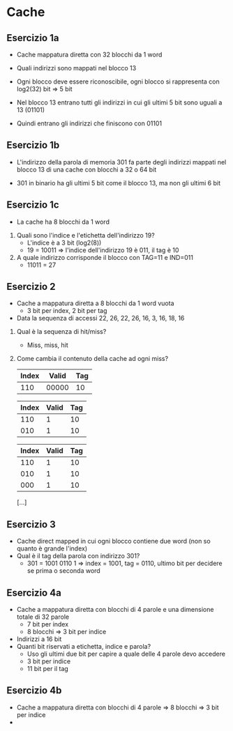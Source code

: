 # Cache

## Esercizio 1a
- Cache mappatura diretta con 32 blocchi da 1 word
- Quali indirizzi sono mappati nel blocco 13

- Ogni blocco deve essere riconoscibile, ogni blocco si rappresenta con log2(32) bit => 5 bit
- Nel blocco 13 entrano tutti gli indirizzi in cui gli ultimi 5 bit sono uguali a 13 (01101)
- Quindi entrano gli indirizzi che finiscono con 01101

## Esercizio 1b
- L'indirizzo della parola di memoria 301 fa parte degli indirizzi mappati nel blocco 13 di una cache con blocchi a 32 o 64 bit

- 301 in binario ha gli ultimi 5 bit come il blocco 13, ma non gli ultimi 6 bit

## Esercizio 1c
- La cache ha 8 blocchi da 1 word
1. Quali sono l'indice e l'etichetta dell'indirizzo 19?
    - L'indice è a 3 bit (log2(8))
    - 19 = 10011 => l'indice dell'indirizzo 19 è 011, il tag è 10
2. A quale indirizzo corrisponde il blocco con TAG=11 e IND=011
    - 11011 = 27

## Esercizio 2
- Cache a mappatura diretta a 8 blocchi da 1 word vuota
    - 3 bit per index, 2 bit per tag
- Data la sequenza di accessi 22, 26, 22, 26, 16, 3, 16, 18, 16
1. Qual è la sequenza di hit/miss?
    - Miss, miss, hit
2. Come cambia il contenuto della cache ad ogni miss?

    | Index | Valid | Tag |
    | ----- | ----- | --- |
    | 110   | 00000 | 10  |


    | Index | Valid | Tag |
    | ----- | ----- | --- |
    | 110   | 1     | 10  |
    | 010   | 1     | 10  |


    | Index | Valid | Tag |
    | ----- | ----- | --- |
    | 110   | 1     | 10  |
    | 010   | 1     | 10  |
    | 000   | 1     | 10  |

    [...]

## Esercizio 3
- Cache direct mapped in cui ogni blocco contiene due word (non so quanto è grande l'index)
- Qual è il tag della parola con indirizzo 301?
    - 301 = 1001 0110 1 => index = 1001, tag = 0110, ultimo bit per decidere se prima o seconda word

## Esercizio 4a
- Cache a mappatura diretta con blocchi di 4 parole e una dimensione totale di 32 parole
    - 7 bit per index
    - 8 blocchi => 3 bit per indice
- Indirizzi a 16 bit
- Quanti bit riservati a etichetta, indice e parola?
    - Uso gli ultimi due bit per capire a quale delle 4 parole devo accedere
    - 3 bit per indice
    - 11 bit per il tag

## Esercizio 4b
- Cache a mappatura diretta con blocchi di 4 parole => 8 blocchi => 3 bit per indice
- 